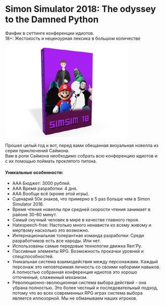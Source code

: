 # Simon Simulator 2018: The odyssey to the Damned Python

Фанфик в сеттинге конференции идиотов.  
18+: Жестокость и нецензурная лексика в большом количестве  

<p><img src="cover.png"></p>

Прошел целый год и вот, перед вами обещанная визуальная новелла из серии приключений Саймона.  
Вам в роли Саймона необходимо собрать всю конференцию идиотов и с их помощью поймать проклятого питона.  

#### Уникальные особенности:
* AAA Бюджет: 3000 рублей.
* AAA Время разработки: 4 дня.
* ААА Вообще всё (кроме этой игры).
* Сценарий 50к знаков, что примерно в 5 раз больше чем в Simon Simulator 2016.
* Время чтения новеллы при средней скорости чтения занимает в районе 30-60 минут.
* Самый скучный человек в мире в качестве главного героя.
* Hatespeech-free: Настолько много ненависти ко всему живому и мертвому насколько это возможно.
* Интернациональная толерантная команда разработки: Среди разработчиков есть все народы. Или нет.
* Использованы самые передовые технологии движка Ren'Py.
* Пассивные элементы RPG. Возможность прокачки уровней и спецспособностей.
* Уникальная система взаимодействия между персонажами. Каждый персонаж это неповторимая личность со своими наборами навыков. А полностью собранная конференция идиотов это хорошо отточенный, слаженный механизм.
* Революционно-эволюционная система выбора действий - она убрана полностью. Это более честный и последовательный подход, потому что во всех современных RPG играх система выбора является иллюзорной. Мы не обманываем наших игроков.
